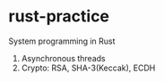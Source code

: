 # rust-practice
System programming in Rust

1. Asynchronous threads 
2. Crypto: RSA, SHA-3(Keccak), ECDH  
